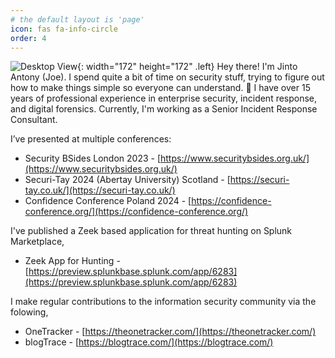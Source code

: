 ```yaml
---
# the default layout is 'page'
icon: fas fa-info-circle
order: 4
---
```



![Desktop View](https://pbs.twimg.com/profile_images/1765976499520192512/vF1nLV16_400x400.jpg){:  width="172" height="172"  .left} 
Hey there! I'm Jinto Antony (Joe). I spend quite a bit of time on security stuff, trying to figure out how to make things simple so everyone can understand. 🤔 I have over 15 years of professional experience in enterprise security, incident response, and digital forensics. Currently, I'm working as a Senior Incident Response Consultant.

I’ve presented at multiple conferences:

- Security BSides London 2023 - [https://www.securitybsides.org.uk/](https://www.securitybsides.org.uk/)
- Securi-Tay 2024 (Abertay University) Scotland - [https://securi-tay.co.uk/](https://securi-tay.co.uk/)
- Confidence Conference Poland 2024 - [https://confidence-conference.org/](https://confidence-conference.org/)

I've published a Zeek based application for threat hunting on Splunk Marketplace,

- Zeek App for Hunting - [https://preview.splunkbase.splunk.com/app/6283](https://preview.splunkbase.splunk.com/app/6283)


I make regular contributions to the information security community via the folowing,

- OneTracker - [https://theonetracker.com/](https://theonetracker.com/)
- blogTrace - [https://blogtrace.com/](https://blogtrace.com/)

<script type="text/javascript" src="https://cdnjs.buymeacoffee.com/1.0.0/button.prod.min.js" data-name="bmc-button" data-slug="onetracker" data-color="#FFDD00" data-emoji=""  data-font="Cookie" data-text="Buy me a coffee" data-outline-color="#000000" data-font-color="#000000" data-coffee-color="#ffffff" ></script>